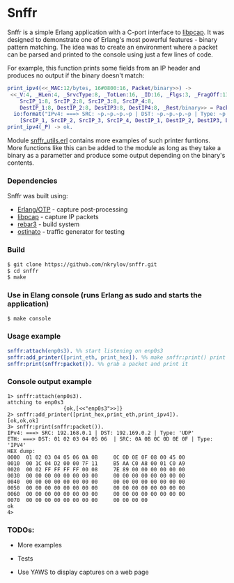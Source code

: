 # Snffr 

Snffr is a simple Erlang application with a C-port interface to [libpcap]. It was designed to demonstrate one of Erlang's most powerful features - binary pattern matching. The idea was to create an environment where a packet can be parsed and printed to the console using just a few lines of code. 

For example, this function prints some fields from an IP header and produces no output if the binary doesn't match:

```erlang
print_ipv4(<<_MAC:12/bytes, 16#0800:16, Packet/binary>>) ->
 <<_V:4, _HLen:4, _SrvcType:8, _TotLen:16, _ID:16, _Flgs:3, _FragOff:13, _TTL:8, Proto:8, _HdrChkSum:16,
    SrcIP_1:8, SrcIP_2:8, SrcIP_3:8, SrcIP_4:8,
    DestIP_1:8, DestIP_2:8, DestIP3:8, DestIP4:8, _Rest/binary>> = Packet,
  io:format("IPv4: ===> SRC: ~p.~p.~p.~p | DST: ~p.~p.~p.~p | Type: ~p ~n",
    [SrcIP_1, SrcIP_2, SrcIP_3, SrcIP_4, DestIP_1, DestIP_2, DestIP3, DestIP4, l4(Proto)]);
print_ipv4(_P) -> ok.
```

Module [snffr_utils.erl] contains more examples of such printer funtions. More functions like this can be added to the module as long as they take a binary as a parametter and produce some output depending on the binary's contents.

### Dependencies

Snffr was built using:
* [Erlang/OTP] - capture post-processing  
* [libpcap] - capture IP packets
* [rebar3] - build system
* [ostinato] - traffic generator for testing

### Build

```sh
$ git clone https://github.com/nkrylov/snffr.git 
$ cd snffr
$ make
```

### Use in Elang console (runs Erlang as sudo and starts the application)
```sh
$ make console
```

### Usage example

```erlang
snffr:attach(enp0s3). %% start listening on enp0s3
snffr:add_printer([print_eth, print_hex]). %% make snffr:print() print Ethernet header and HEX dump
snffr:print(snffr:packet()). %% grab a packet and print it
```

### Console output example

```code
1> snffr:attach(enp0s3).
attching to enp0s3
                  {ok,[<<"enp0s3">>]}
2> snffr:add_printer([print_hex,print_eth,print_ipv4]).
[ok,ok,ok]
3> snffr:print(snffr:packet()).
IPv4: ===> SRC: 192.168.0.1 | DST: 192.169.0.2 | Type: 'UDP' 
ETH: ===> DST: 01 02 03 04 05 06  | SRC: 0A 0B 0C 0D 0E 0F | Type: 'IPV4' 
HEX dump:
0000  01 02 03 04 05 06 0A 0B     0C 0D 0E 0F 08 00 45 00 
0010  00 1C 04 D2 00 00 7F 11     B5 AA C0 A8 00 01 C0 A9 
0020  00 02 FF FF FF FF 00 08     7E 89 00 00 00 00 00 00 
0030  00 00 00 00 00 00 00 00     00 00 00 00 00 00 00 00 
0040  00 00 00 00 00 00 00 00     00 00 00 00 00 00 00 00 
0050  00 00 00 00 00 00 00 00     00 00 00 00 00 00 00 00 
0060  00 00 00 00 00 00 00 00     00 00 00 00 00 00 00 00 
0070  00 00 00 00 00 00 00 00     00 00 00 00 
ok
4>
```
### TODOs:

 - More examples
 - Tests
 - Use YAWS to display captures on a web page


   [Erlang/OTP]: <http://http://www.erlang.org/>
   [libpcap]: <http://www.tcpdump.org/release/libpcap-1.7.4.tar.gz>
   [rebar3]: <https://www.rebar3.org/>
   [git-repo-url]: <https://github.com/nkrylov/snffr.git>
   [ostinato]: <http://ostinato.org/>
   [snffr_utils.erl]: <https://github.com/nkrylov/snffr/blob/master/src/snffr_utils.erl> 
